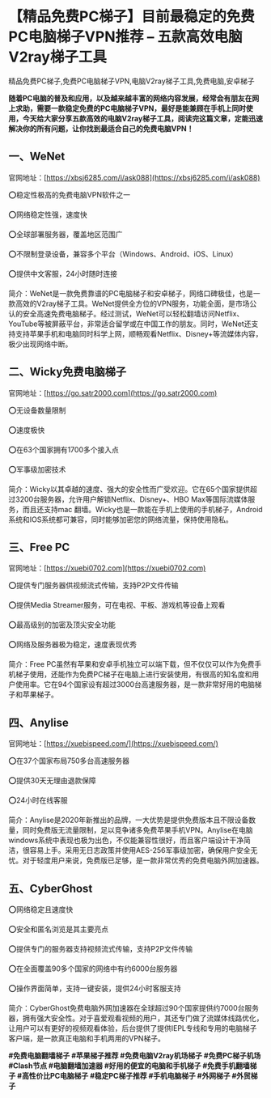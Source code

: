 # 【精品免费PC梯子】目前最稳定的免费PC电脑梯子VPN推荐 – 五款高效电脑V2ray梯子工具
精品免费PC梯子,免费PC电脑梯子VPN,电脑V2ray梯子工具,免费电脑,安卓梯子

**随着PC电脑的普及和应用，以及越来越丰富的网络内容发展，经常会有朋友在网上求助，需要一款稳定免费的PC电脑梯子VPN，最好是能兼顾在手机上同时使用，今天给大家分享五款高效的电脑V2ray梯子工具，阅读完这篇文章，定能迅速解决你的所有问题，让你找到最适合自己的免费电脑VPN！**

## 一、WeNet
官网地址：[https://xbsj6285.com/i/ask088](https://xbsj6285.com/i/ask088)

⭕稳定性极高的免费电脑VPN软件之一

⭕网络稳定性强，速度快

⭕全球部署服务器，覆盖地区范围广

⭕不限制登录设备，兼容多个平台（Windows、Android、iOS、Linux）

⭕提供中文客服，24小时随时连接

简介：WeNet是一款免费靠谱的PC电脑梯子和安卓梯子，网络口碑极佳，也是一款高效的V2ray梯子工具。WeNet提供全方位的VPN服务，功能全面，是市场公认的安全高速免费电脑梯子。经过测试，WeNet可以轻松翻墙访问Netflix、YouTube等被屏蔽平台，非常适合留学或在中国工作的朋友。同时，WeNet还支持支持苹果手机和电脑同时科学上网，顺畅观看Netflix、Disney+等流媒体内容，极少出现网络中断。

## 二、Wicky免费电脑梯子
官网地址：[https://go.satr2000.com](https://go.satr2000.com)

⭕无设备数量限制

⭕速度极快

⭕在63个国家拥有1700多个接入点

⭕军事级加密技术

简介：Wicky以其卓越的速度、强大的安全性而广受欢迎。它在65个国家提供超过3200台服务器，允许用户解锁Netflix、Disney+、HBO Max等国际流媒体服务，而且还支持mac 翻墙。Wicky也是一款能在手机上使用的手机梯子，Android系统和IOS系统都可兼容，同时能够加密您的网络流量，保持使用隐私。

## 三、Free PC
官网地址：[https://xuebi0702.com](https://xuebi0702.com)

⭕提供专门服务器供视频流式传输，支持P2P文件传输

⭕提供Media Streamer服务，可在电视、平板、游戏机等设备上观看

⭕最高级别的加密及顶尖安全功能

⭕网络及服务器极为稳定，速度表现优秀

简介：Free PC虽然有苹果和安卓手机独立可以端下载，但不仅仅可以作为免费手机梯子使用，还能作为免费PC梯子在电脑上进行安装使用，有很高的知名度和用户使用率。它在94个国家设有超过3000台高速服务器，是一款非常好用的电脑梯子和苹果梯子。

## 四、Anylise
官网地址：[https://xuebispeed.com/](https://xuebispeed.com/)

⭕在37个国家布局750多台高速服务器

⭕提供30天无理由退款保障

⭕24小时在线客服

简介：Anylise是2020年新推出的品牌，一大优势是提供免费版本且不限设备数量，同时免费版无流量限制，足以竞争诸多免费苹果手机VPN。Anylise在电脑windows系统中表现也极为出色，不仅能兼容性很好，而且客户端设计干净简洁，很容易上手。采用无日志政策并使用AES-256军事级加密，确保用户安全无忧。对于轻度用户来说，免费版已足够，是一款非常优秀的免费电脑外网加速器。

## 五、CyberGhost
⭕网络稳定且速度快

⭕安全和匿名浏览是其主要亮点

⭕提供专门的服务器支持视频流式传输，支持P2P文件传输

⭕在全面覆盖90多个国家的网络中有约6000台服务器

⭕操作界面简单，支持一键安装，提供24小时客服支持

简介：CyberGhost免费电脑外网加速器在全球超过90个国家提供约7000台服务器，拥有强大安全性。对于喜爱观看视频的用户，其还专门做了流媒体线路优化，让用户可以有更好的视频观看体验，后台提供了提供IEPL专线和专用的电脑梯子客户端，是一款真正电脑和手机两用的VPN梯子。

**#免费电脑翻墙梯子 #苹果梯子推荐 #免费电脑V2ray机场梯子 #免费PC梯子机场 #Clash节点 #电脑翻墙加速器 #好用的便宜的电脑和手机梯子 #免费手机翻墙梯子 #高性价比PC电脑梯子 #稳定PC梯子推荐 #手机电脑梯子 #外网梯子 #外贸梯子**
